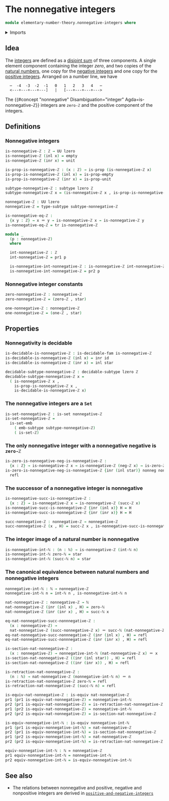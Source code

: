 # The nonnegative integers

```agda
module elementary-number-theory.nonnegative-integers where
```

<details><summary>Imports</summary>

```agda
open import elementary-number-theory.integers
open import elementary-number-theory.natural-numbers

open import foundation.action-on-identifications-functions
open import foundation.coproduct-types
open import foundation.decidable-subtypes
open import foundation.decidable-types
open import foundation.dependent-pair-types
open import foundation.empty-types
open import foundation.equivalences
open import foundation.function-types
open import foundation.identity-types
open import foundation.propositions
open import foundation.retractions
open import foundation.sections
open import foundation.sets
open import foundation.subtypes
open import foundation.transport-along-identifications
open import foundation.unit-type
open import foundation.universe-levels
```

</details>

## Idea

The [integers](elementary-number-theory.integers.md) are defined as a
[disjoint sum](foundation-core.coproduct-types.md) of three components. A single
element component containing the integer _zero_, and two copies of the
[natural numbers](elementary-number-theory.natural-numbers.md), one copy for the
[negative integers](elementary-number-theory.negative-integers.md) and one copy
for the [positive integers](elementary-number-theory.positive-integers.md).
Arranged on a number line, we have

```text
  ⋯  -4  -3  -2  -1   0   1   2   3   4   ⋯
  <---+---+---+---]   |   [---+---+---+--->
```

The {{#concept "nonnegative" Disambiguation="integer" Agda=is-nonnegative-ℤ}}
integers are `zero-ℤ` and the positive component of the integers.

## Definitions

### Nonnegative integers

```agda
is-nonnegative-ℤ : ℤ → UU lzero
is-nonnegative-ℤ (inl x) = empty
is-nonnegative-ℤ (inr x) = unit

is-prop-is-nonnegative-ℤ : (x : ℤ) → is-prop (is-nonnegative-ℤ x)
is-prop-is-nonnegative-ℤ (inl x) = is-prop-empty
is-prop-is-nonnegative-ℤ (inr x) = is-prop-unit

subtype-nonnegative-ℤ : subtype lzero ℤ
subtype-nonnegative-ℤ x = (is-nonnegative-ℤ x , is-prop-is-nonnegative-ℤ x)

nonnegative-ℤ : UU lzero
nonnegative-ℤ = type-subtype subtype-nonnegative-ℤ

is-nonnegative-eq-ℤ :
  {x y : ℤ} → x ＝ y → is-nonnegative-ℤ x → is-nonnegative-ℤ y
is-nonnegative-eq-ℤ = tr is-nonnegative-ℤ

module _
  (p : nonnegative-ℤ)
  where

  int-nonnegative-ℤ : ℤ
  int-nonnegative-ℤ = pr1 p

  is-nonnegative-int-nonnegative-ℤ : is-nonnegative-ℤ int-nonnegative-ℤ
  is-nonnegative-int-nonnegative-ℤ = pr2 p
```

### Nonnegative integer constants

```agda
zero-nonnegative-ℤ : nonnegative-ℤ
zero-nonnegative-ℤ = (zero-ℤ , star)

one-nonnegative-ℤ : nonnegative-ℤ
one-nonnegative-ℤ = (one-ℤ , star)
```

## Properties

### Nonnegativity is decidable

```agda
is-decidable-is-nonnegative-ℤ : is-decidable-fam is-nonnegative-ℤ
is-decidable-is-nonnegative-ℤ (inl x) = inr id
is-decidable-is-nonnegative-ℤ (inr x) = inl star

decidable-subtype-nonnegative-ℤ : decidable-subtype lzero ℤ
decidable-subtype-nonnegative-ℤ x =
  ( is-nonnegative-ℤ x ,
    is-prop-is-nonnegative-ℤ x ,
    is-decidable-is-nonnegative-ℤ x)
```

### The nonnegative integers are a `Set`

```agda
is-set-nonnegative-ℤ : is-set nonnegative-ℤ
is-set-nonnegative-ℤ =
  is-set-emb
    ( emb-subtype subtype-nonnegative-ℤ)
    ( is-set-ℤ)
```

### The only nonnegative integer with a nonnegative negative is `zero-ℤ`

```agda
is-zero-is-nonnegative-neg-is-nonnegative-ℤ :
  {x : ℤ} → is-nonnegative-ℤ x → is-nonnegative-ℤ (neg-ℤ x) → is-zero-ℤ x
is-zero-is-nonnegative-neg-is-nonnegative-ℤ {inr (inl star)} nonneg nonpos =
  refl
```

### The successor of a nonnegative integer is nonnegative

```agda
is-nonnegative-succ-is-nonnegative-ℤ :
  {x : ℤ} → is-nonnegative-ℤ x → is-nonnegative-ℤ (succ-ℤ x)
is-nonnegative-succ-is-nonnegative-ℤ {inr (inl x)} H = H
is-nonnegative-succ-is-nonnegative-ℤ {inr (inr x)} H = H

succ-nonnegative-ℤ : nonnegative-ℤ → nonnegative-ℤ
succ-nonnegative-ℤ (x , H) = succ-ℤ x , is-nonnegative-succ-is-nonnegative-ℤ H
```

### The integer image of a natural number is nonnegative

```agda
is-nonnegative-int-ℕ : (n : ℕ) → is-nonnegative-ℤ (int-ℕ n)
is-nonnegative-int-ℕ zero-ℕ = star
is-nonnegative-int-ℕ (succ-ℕ n) = star
```

### The canonical equivalence between natural numbers and nonnegative integers

```agda
nonnegative-int-ℕ : ℕ → nonnegative-ℤ
nonnegative-int-ℕ n = int-ℕ n , is-nonnegative-int-ℕ n

nat-nonnegative-ℤ : nonnegative-ℤ → ℕ
nat-nonnegative-ℤ (inr (inl x) , H) = zero-ℕ
nat-nonnegative-ℤ (inr (inr x) , H) = succ-ℕ x

eq-nat-nonnegative-succ-nonnnegative-ℤ :
  (x : nonnegative-ℤ) →
  nat-nonnegative-ℤ (succ-nonnegative-ℤ x) ＝ succ-ℕ (nat-nonnegative-ℤ x)
eq-nat-nonnegative-succ-nonnnegative-ℤ (inr (inl x) , H) = refl
eq-nat-nonnegative-succ-nonnnegative-ℤ (inr (inr x) , H) = refl

is-section-nat-nonnegative-ℤ :
  (x : nonnegative-ℤ) → nonnegative-int-ℕ (nat-nonnegative-ℤ x) ＝ x
is-section-nat-nonnegative-ℤ ((inr (inl star)) , H) = refl
is-section-nat-nonnegative-ℤ ((inr (inr x)) , H) = refl

is-retraction-nat-nonnegative-ℤ :
  (n : ℕ) → nat-nonnegative-ℤ (nonnegative-int-ℕ n) ＝ n
is-retraction-nat-nonnegative-ℤ zero-ℕ = refl
is-retraction-nat-nonnegative-ℤ (succ-ℕ n) = refl

is-equiv-nat-nonnegative-ℤ : is-equiv nat-nonnegative-ℤ
pr1 (pr1 is-equiv-nat-nonnegative-ℤ) = nonnegative-int-ℕ
pr2 (pr1 is-equiv-nat-nonnegative-ℤ) = is-retraction-nat-nonnegative-ℤ
pr1 (pr2 is-equiv-nat-nonnegative-ℤ) = nonnegative-int-ℕ
pr2 (pr2 is-equiv-nat-nonnegative-ℤ) = is-section-nat-nonnegative-ℤ

is-equiv-nonnegative-int-ℕ : is-equiv nonnegative-int-ℕ
pr1 (pr1 is-equiv-nonnegative-int-ℕ) = nat-nonnegative-ℤ
pr2 (pr1 is-equiv-nonnegative-int-ℕ) = is-section-nat-nonnegative-ℤ
pr1 (pr2 is-equiv-nonnegative-int-ℕ) = nat-nonnegative-ℤ
pr2 (pr2 is-equiv-nonnegative-int-ℕ) = is-retraction-nat-nonnegative-ℤ

equiv-nonnegative-int-ℕ : ℕ ≃ nonnegative-ℤ
pr1 equiv-nonnegative-int-ℕ = nonnegative-int-ℕ
pr2 equiv-nonnegative-int-ℕ = is-equiv-nonnegative-int-ℕ
```

## See also

- The relations between nonnegative and positive, negative and nonpositive
  integers are derived in
  [`positive-and-negative-integers`](elementary-number-theory.positive-and-negative-integers.md)
